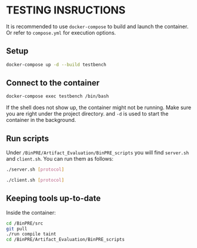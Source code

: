 # TESTING INSRUCTIONS

It is recommended to use `docker-compose` to build and launch the
container. Or refer to `compose.yml` for execution options.

## Setup

``` bash
docker-compose up -d --build testbench
```

## Connect to the container

``` bash
docker-compose exec testbench /bin/bash
```

If the shell does not show up, the container might not be running.
Make sure you are right under the project directory. and
`-d` is used to start the container in the background.

## Run scripts

Under `/BinPRE/Artifact_Evaluation/BinPRE_scripts` you will find 
`server.sh` and `client.sh`. You can run them as follows:

``` bash
./server.sh [protocol]
```

``` bash
./client.sh [protocol]
```

## Keeping tools up-to-date

Inside the container:

``` bash
cd /BinPRE/src
git pull
./run compile taint
cd /BinPRE/Artifact_Evaluation/BinPRE_scripts
```


